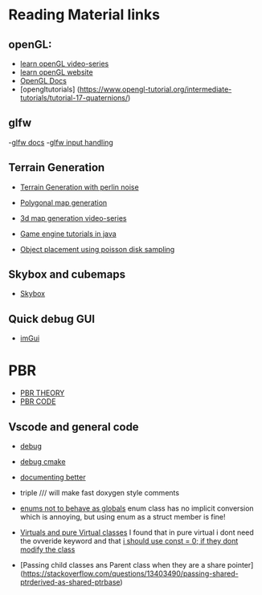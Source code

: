 # Reading Material links

## openGL:
- [learn openGL video-series](https://www.youtube.com/watch?v=XpBGwZNyUh0&list=PLPaoO-vpZnumdcb4tZc4x5Q-v7CkrQ6M-)
- [learn openGL website](https://learnopengl.com/Advanced-OpenGL/Geometry-Shader)
- [OpenGL Docs](https://docs.gl/)
- [opengltutorials] (https://www.opengl-tutorial.org/intermediate-tutorials/tutorial-17-quaternions/)

## glfw
-[glfw docs](https://www.glfw.org/docs/latest/)
-[glfw input handling](https://www.glfw.org/docs/latest/input_guide.html)

## Terrain Generation
- [Terrain Generation with perlin noise](https://www.redblobgames.com/maps/terrain-from-noise/)
- [Polygonal map generation](http://www-cs-students.stanford.edu/~amitp/game-programming/polygon-map-generation/)

- [3d map generation video-series](https://www.youtube.com/watch?v=U9q-jM3-Phc)
- [Game engine tutorials in java](https://www.youtube.com/watch?v=mnIQEQoHHCU&list=PLRIWtICgwaX0u7Rf9zkZhLoLuZVfUksDP&index=32)

- [Object placement using poisson disk sampling](http://devmag.org.za/2009/05/03/poisson-disk-sampling/)

## Skybox and cubemaps
- [Skybox](https://learnopengl.com/Advanced-OpenGL/Cubemaps)

## Quick debug GUI
- [imGui](https://github.com/ocornut/imgui/wiki/Getting-Started)

# PBR 
- [PBR THEORY](https://learnopengl.com/PBR/Lighting)
- [PBR CODE](https://learnopengl.com/code_viewer_gh.php?code=src/6.pbr/1.2.lighting_textured/1.2.pbr.fs)

## Vscode and general code
- [debug](https://www.youtube.com/watch?v=-tGSO5-eRRg)
- [debug cmake](https://github.com/microsoft/vscode-cmake-tools/blob/main/docs/debug-launch.md)
- [documenting better](https://developer.lsst.io/cpp/api-docs.html)
- triple /// will make fast doxygen style comments
- [enums not to behave as globals](https://stackoverflow.com/questions/4269365/do-enum-values-behave-like-global-variables) enum class has no implicit conversion which is annoying, but using enum as a struct member is fine!

- [Virtuals and pure Virtual classes](https://stackoverflow.com/questions/2652198/difference-between-a-virtual-function-and-a-pure-virtual-function) I found that in pure virtual i dont need the ovveride keyword and that [i should use const = 0; if they dont modify the class](https://stackoverflow.com/questions/21187965/c-code-explanation-for-method-prototype-with-const-0)

- [Passing child classes ans Parent class when they are a share pointer] (https://stackoverflow.com/questions/13403490/passing-shared-ptrderived-as-shared-ptrbase)